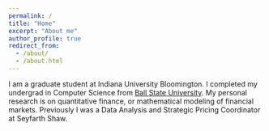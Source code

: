 ```yaml
---
permalink: /
title: "Home"
excerpt: "About me"
author_profile: true
redirect_from: 
  - /about/
  - /about.html
---
```


 I am a graduate student at Indiana University Bloomington. I completed my undergrad in Computer Science from [Ball State University](https://www.bsu.edu/academics/collegesanddepartments/computer-science). My personal research is on quantitative finance, or mathematical modeling of financial markets. Previously I was a Data Analysis and Strategic Pricing Coordinator at Seyfarth Shaw.